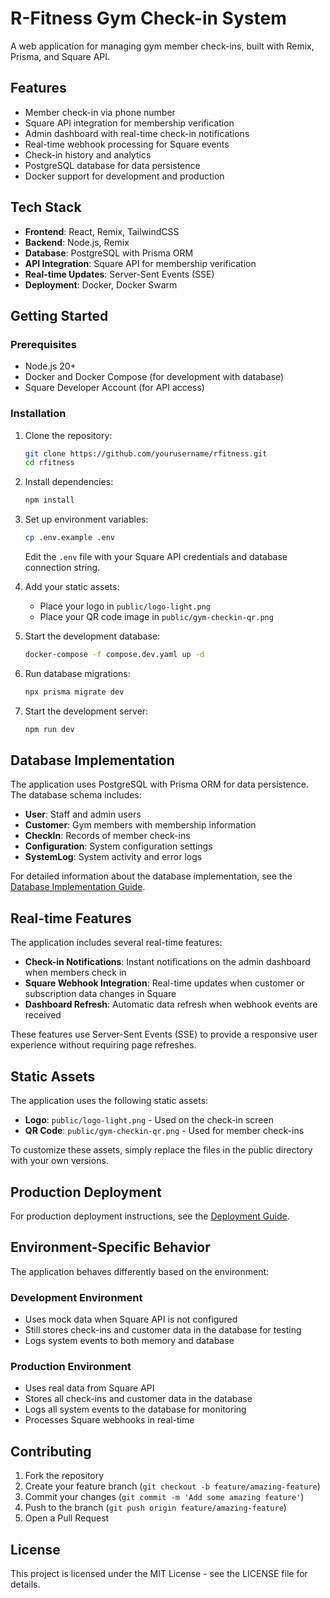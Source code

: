 # R-Fitness Gym Check-in System

A web application for managing gym member check-ins, built with Remix, Prisma, and Square API.

## Features

- Member check-in via phone number
- Square API integration for membership verification
- Admin dashboard with real-time check-in notifications
- Real-time webhook processing for Square events
- Check-in history and analytics
- PostgreSQL database for data persistence
- Docker support for development and production

## Tech Stack

- **Frontend**: React, Remix, TailwindCSS
- **Backend**: Node.js, Remix
- **Database**: PostgreSQL with Prisma ORM
- **API Integration**: Square API for membership verification
- **Real-time Updates**: Server-Sent Events (SSE)
- **Deployment**: Docker, Docker Swarm

## Getting Started

### Prerequisites

- Node.js 20+
- Docker and Docker Compose (for development with database)
- Square Developer Account (for API access)

### Installation

1. Clone the repository:
   ```bash
   git clone https://github.com/yourusername/rfitness.git
   cd rfitness
   ```

2. Install dependencies:
   ```bash
   npm install
   ```

3. Set up environment variables:
   ```bash
   cp .env.example .env
   ```
   Edit the `.env` file with your Square API credentials and database connection string.

4. Add your static assets:
   - Place your logo in `public/logo-light.png`
   - Place your QR code image in `public/gym-checkin-qr.png`

5. Start the development database:
   ```bash
   docker-compose -f compose.dev.yaml up -d
   ```

6. Run database migrations:
   ```bash
   npx prisma migrate dev
   ```

7. Start the development server:
   ```bash
   npm run dev
   ```

## Database Implementation

The application uses PostgreSQL with Prisma ORM for data persistence. The database schema includes:

- **User**: Staff and admin users
- **Customer**: Gym members with membership information
- **CheckIn**: Records of member check-ins
- **Configuration**: System configuration settings
- **SystemLog**: System activity and error logs

For detailed information about the database implementation, see the [Database Implementation Guide](./database-implementation-guide.md).

## Real-time Features

The application includes several real-time features:

- **Check-in Notifications**: Instant notifications on the admin dashboard when members check in
- **Square Webhook Integration**: Real-time updates when customer or subscription data changes in Square
- **Dashboard Refresh**: Automatic data refresh when webhook events are received

These features use Server-Sent Events (SSE) to provide a responsive user experience without requiring page refreshes.

## Static Assets

The application uses the following static assets:

- **Logo**: `public/logo-light.png` - Used on the check-in screen
- **QR Code**: `public/gym-checkin-qr.png` - Used for member check-ins

To customize these assets, simply replace the files in the public directory with your own versions.

## Production Deployment

For production deployment instructions, see the [Deployment Guide](./deployment-guide.md).

## Environment-Specific Behavior

The application behaves differently based on the environment:

### Development Environment
- Uses mock data when Square API is not configured
- Still stores check-ins and customer data in the database for testing
- Logs system events to both memory and database

### Production Environment
- Uses real data from Square API
- Stores all check-ins and customer data in the database
- Logs all system events to the database for monitoring
- Processes Square webhooks in real-time

## Contributing

1. Fork the repository
2. Create your feature branch (`git checkout -b feature/amazing-feature`)
3. Commit your changes (`git commit -m 'Add some amazing feature'`)
4. Push to the branch (`git push origin feature/amazing-feature`)
5. Open a Pull Request

## License

This project is licensed under the MIT License - see the LICENSE file for details.
